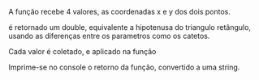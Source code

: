 
A função recebe 4 valores, as coordenadas x e y dos dois pontos.

é retornado um double, equivalente a hipotenusa do triangulo retângulo, usando as diferenças entre os parametros como os catetos.
 
Cada valor é coletado, e aplicado na função

Imprime-se no console o retorno da função, convertido a uma string.
